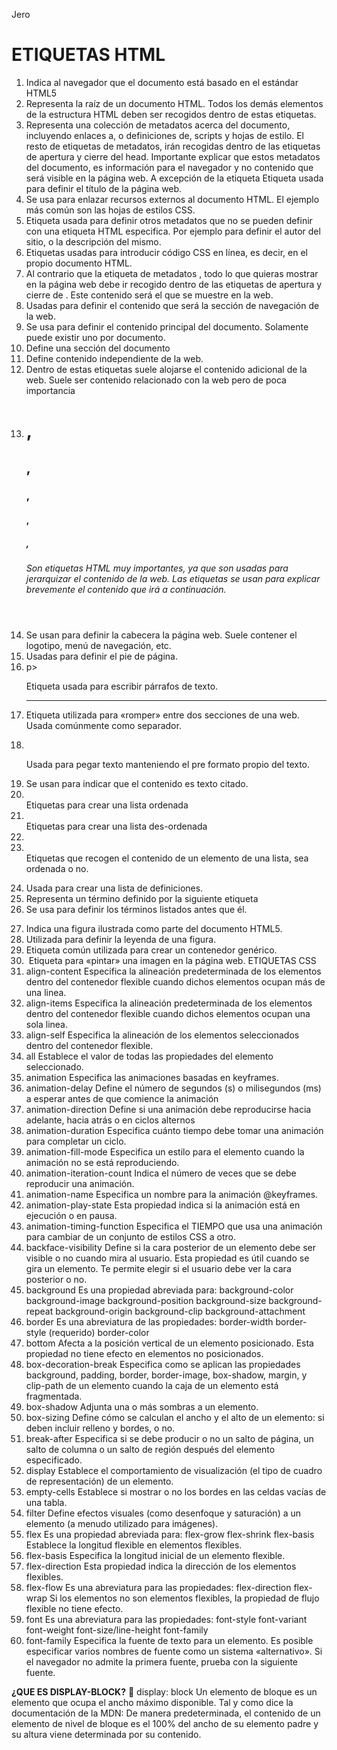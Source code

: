 Jero

# ETIQUETAS HTML
1. <!DOCTYPE html> Indica al navegador que el documento está basado en el estándar HTML5
2. <html> </html> Representa la raíz de un documento HTML. Todos los demás elementos de la estructura HTML deben ser recogidos dentro de estas etiquetas.
3. <head> </head> Representa una colección de metadatos acerca del documento, incluyendo enlaces a, o definiciones de, scripts y hojas de estilo. El resto de etiquetas de metadatos, irán recogidas dentro de las etiquetas de apertura y cierre del head. Importante explicar que estos metadatos del documento, es información para el navegador y no contenido que será visible en la página web. A excepción de la etiqueta <title> que veremos a continuación.
4. <title> </title> Etiqueta usada para definir el título de la página web.
5. <link> Se usa para enlazar recursos externos al documento HTML. El ejemplo más común son las hojas de estilos CSS.
6. <meta> Etiqueta usada para definir otros metadatos que no se pueden definir con una etiqueta HTML especifica. Por ejemplo para definir el autor del sitio, o la descripción del mismo.
7. <style> </style> Etiquetas usadas para introducir código CSS en línea, es decir, en el propio documento HTML.
8. <body> </body> Al contrario que la etiqueta de metadatos <head>, todo lo que quieras mostrar en la página web debe ir recogido dentro de las etiquetas de apertura y cierre de <body>. Este contenido será el que se muestre en la web.
9. <nav> </nav> Usadas para definir el contenido que será la sección de navegación de la web.
10. <main> </main> Se usa para definir el contenido principal del documento. Solamente puede existir uno por documento.
11. <section> </section> Define una sección del documento
12. <article> </article> Define contenido independiente de la web.
13. <aside> </aside> Dentro de estas etiquetas suele alojarse el contenido adicional de la web. Suele ser contenido relacionado con la web pero de poca importancia
14. <h1>,<h2>,<h3>,<h4>,<h5>,<h6> Son etiquetas HTML muy importantes, ya que son usadas para jerarquizar el contenido de la web. Las etiquetas se usan para explicar brevemente el contenido que irá a continuación.
15. <header> </header> Se usan para definir la cabecera la página web. Suele contener el logotipo, menú de navegación, etc.
16. <footer> </footer> Usadas para definir el pie de página.
17. p> </p> Etiqueta usada para escribir párrafos de texto.
18. <hr> Etiqueta utilizada para «romper» entre dos secciones de una web. Usada comúnmente como separador.
19. <pre> </pre> Usada para pegar texto manteniendo el pre formato propio del texto.
20. <blockquote> </blockquote> Se usan para indicar que el contenido es texto citado.
21. <ol> </ol> Etiquetas para crear una lista ordenada
22. <ul> </ul> Etiquetas para crear una lista des-ordenada
23. <li> </li> Etiquetas que recogen el contenido de un elemento de una lista, sea ordenada o no.
24. <dl> </dl> Usada para crear una lista de definiciones.
25. <dt> </dt> Representa un término definido por la siguiente etiqueta <dd>
26. <dd> </dd> Se usa para definir los términos listados antes que él.
27. <figure> </figure> Indica una figura ilustrada como parte del documento HTML5.
28. <figcaption> </figcaption> Utilizada para definir la leyenda de una figura.
29. <div> </div> Etiqueta común utilizada para crear un contenedor genérico.
30. <img> Etiqueta para «pintar» una imagen en la página web.
ETIQUETAS CSS
1. align-content Especifica la alineación predeterminada de los elementos dentro del contenedor flexible cuando dichos elementos ocupan más de una linea.
2. align-items Especifica la alineación predeterminada de los elementos dentro del contenedor flexible cuando dichos elementos ocupan una sola linea.
3. align-self Especifica la alineación de los elementos seleccionados dentro del contenedor flexible.
4. all Establece el valor de todas las propiedades del elemento seleccionado.
5. animation Especifica las animaciones basadas en keyframes.
6. animation-delay Define el número de segundos (s) o milisegundos (ms) a esperar antes de que comience la animación
7. animation-direction Define si una animación debe reproducirse hacia adelante, hacia atrás o en ciclos alternos
8. animation-duration Especifica cuánto tiempo debe tomar una animación para completar un ciclo.
9. animation-fill-mode Especifica un estilo para el elemento cuando la animación no se está reproduciendo.
10. animation-iteration-count Indica el número de veces que se debe reproducir una animación.
11. animation-name Especifica un nombre para la animación @keyframes.
12. animation-play-state Esta propiedad indica si la animación está en ejecución o en pausa.
13. animation-timing-function Especifica el TIEMPO que usa una animación para cambiar de un conjunto de estilos CSS a otro.
14. backface-visibility Define si la cara posterior de un elemento debe ser visible o no cuando mira al usuario.
Esta propiedad es útil cuando se gira un elemento. Te permite elegir si el usuario debe ver la cara posterior o no.
15. background Es una propiedad abreviada para:
background-color
background-image
background-position
background-size
background-repeat
background-origin
background-clip
background-attachment
16. border Es una abreviatura de las propiedades:
border-width
border-style (requerido)
border-color
17. bottom Afecta a la posición vertical de un elemento posicionado. Esta propiedad no tiene efecto en elementos no posicionados.
18. box-decoration-break Especifica como se aplican las propiedades background, padding, border, border-image, box-shadow, margin, y clip-path de un elemento cuando la caja de un elemento está fragmentada.
19. box-shadow Adjunta una o más sombras a un elemento.
20. box-sizing Define cómo se calculan el ancho y el alto de un elemento: si deben incluir relleno y bordes, o no.
21. break-after Especifica si se debe producir o no un salto de página, un salto de columna o un salto de región después del elemento especificado.
22. display Establece el comportamiento de visualización (el tipo de cuadro de representación) de un elemento.
23. empty-cells
Establece si mostrar o no los bordes en las celdas vacías de una tabla.
24. filter Define efectos visuales (como desenfoque y saturación) a un elemento (a menudo utilizado para imágenes).
25. flex Es una propiedad abreviada para:
flex-grow
flex-shrink
flex-basis
Establece la longitud flexible en elementos flexibles.
26. flex-basis Especifica la longitud inicial de un elemento flexible.
27. flex-direction Esta propiedad indica la dirección de los elementos flexibles.
28. flex-flow Es una abreviatura para las propiedades:
flex-direction
flex-wrap
Si los elementos no son elementos flexibles, la propiedad de flujo flexible no tiene efecto.
29. font Es una abreviatura para las propiedades:
font-style
font-variant
font-weight
font-size/line-height
font-family
30. font-family Especifica la fuente de texto para un elemento. Es posible especificar varios nombres de fuente como un sistema «alternativo». Si el navegador no admite la primera fuente, prueba con la siguiente fuente.

**¿QUE ES DISPLAY-BLOCK?**
📄 display: block
Un elemento de bloque es un elemento que ocupa el ancho máximo disponible. Tal y como dice la documentación de la MDN: De manera predeterminada, el contenido de un elemento de nivel de bloque es el 100% del ancho de su elemento padre y su altura viene determinada por su contenido.

